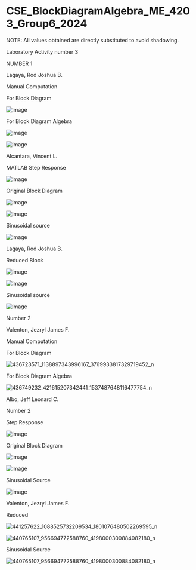 # CSE_BlockDiagramAlgebra_ME_4203_Group6_2024

NOTE: All values obtained are directly substituted to avoid shadowing.

Laboratory Activity number 3      
  
NUMBER 1      
  
Lagaya, Rod Joshua B.      
  
Manual Computation      
  
For Block Diagram     
  
![image](https://github.com/Vincent-Alcantara/CSE_BlockDiagramAlgebra_ME_4203_Group6_2024/assets/160557061/00e32d11-b168-428c-b39f-78526a1fbe0a)
  
For Block Diagram Algebra     
  
![image](https://github.com/Vincent-Alcantara/CSE_BlockDiagramAlgebra_ME_4203_Group6_2024/assets/160557061/2b0f6f1c-11f6-4708-a6de-201c3e98c86d)

![image](https://github.com/Vincent-Alcantara/CSE_BlockDiagramAlgebra_ME_4203_Group6_2024/assets/160557061/f5e8b399-7758-4fbf-9a49-0c2e8aa936e8)


Alcantara, Vincent L.     
  
MATLAB Step Response     
  
![image](https://github.com/Vincent-Alcantara/CSE_BlockDiagramAlgebra_ME_4203_Group6_2024/assets/160556975/6e76d8fa-e22c-4623-b2fe-fcabcf96c0d6)


Original Block Diagram   
 
![image](https://github.com/Vincent-Alcantara/CSE_BlockDiagramAlgebra_ME_4203_Group6_2024/assets/160556975/356a2971-5a56-4107-b27c-e81082f08fc9)

![image](https://github.com/Vincent-Alcantara/CSE_BlockDiagramAlgebra_ME_4203_Group6_2024/assets/160556975/1113e8d7-9247-449c-a828-910f2c6b4457)

Sinusoidal source  

![image](https://github.com/Vincent-Alcantara/CSE_BlockDiagramAlgebra_ME_4203_Group6_2024/assets/160556975/1671c718-2d6c-4ded-8e4e-9fa629b82afd)

Lagaya, Rod Joshua B.   

Reduced Block  

![image](https://github.com/Vincent-Alcantara/CSE_BlockDiagramAlgebra_ME_4203_Group6_2024/assets/160557061/b8e8befd-f563-4392-afc1-bc99938c5e93)


![image](https://github.com/Vincent-Alcantara/CSE_BlockDiagramAlgebra_ME_4203_Group6_2024/assets/160557061/abfb2c32-7c5e-433c-b21a-366486dda847)



Sinusoidal source   

![image](https://github.com/Vincent-Alcantara/CSE_BlockDiagramAlgebra_ME_4203_Group6_2024/assets/160557061/b8e8befd-f563-4392-afc1-bc99938c5e93)




Number 2  

  
Valenton, Jezryl James F.  


Manual Computation  

  For Block Diagram 

![436723571_1138897343996167_3769933817329719452_n](https://github.com/Vincent-Alcantara/CSE_BlockDiagramAlgebra_ME_4203_Group6_2024/assets/161010463/245f43ea-09b7-4a5f-a743-b676e01fe660)


  For Block Diagram Algebra

![436749232_421615207342441_1537487648116477754_n](https://github.com/Vincent-Alcantara/CSE_BlockDiagramAlgebra_ME_4203_Group6_2024/assets/161010463/b993d498-1a03-4f04-b822-fd8a1f4024cc)


Albo, Jeff Leonard C.

Number 2

Step Response

![image](https://github.com/Vincent-Alcantara/CSE_BlockDiagramAlgebra_ME_4203_Group6_2024/assets/161361767/d61cf033-fb3e-4166-a3d3-2999f824b09d)


Original Block Diagram

![image](https://github.com/Vincent-Alcantara/CSE_BlockDiagramAlgebra_ME_4203_Group6_2024/assets/161361767/c9bb39df-d166-4fab-b536-c861a972d5c7)

![image](https://github.com/Vincent-Alcantara/CSE_BlockDiagramAlgebra_ME_4203_Group6_2024/assets/161361767/36c5e499-d3da-4581-8388-d22cb9ab981c)


Sinusoidal Source

![image](https://github.com/Vincent-Alcantara/CSE_BlockDiagramAlgebra_ME_4203_Group6_2024/assets/161361767/4c3c4f22-edcf-4d46-88f5-3c691e39c7f0)


Valenton, Jezryl James F.

Reduced 


![441257622_1088525732209534_1801076480502269595_n](https://github.com/Vincent-Alcantara/CSE_BlockDiagramAlgebra_ME_4203_Group6_2024/assets/161010463/5a7d4ca5-d65e-4d0f-a97d-81f27cfa41f9)


![440765107_956694772588760_4198000300884082180_n](https://github.com/Vincent-Alcantara/CSE_BlockDiagramAlgebra_ME_4203_Group6_2024/assets/161010463/07a76961-95c4-4b4b-a836-15ffcffd9bce)



Sinusoidal Source

![440765107_956694772588760_4198000300884082180_n](https://github.com/Vincent-Alcantara/CSE_BlockDiagramAlgebra_ME_4203_Group6_2024/assets/161010463/006364d2-e7c5-4763-8ce5-100a413bf086)

